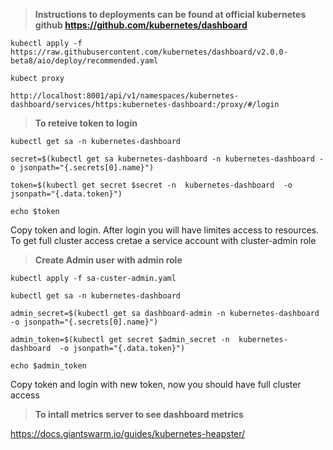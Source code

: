 > **Instructions to deployments can be found at official kubernetes github https://github.com/kubernetes/dashboard**

```
kubectl apply -f https://raw.githubusercontent.com/kubernetes/dashboard/v2.0.0-beta8/aio/deploy/recommended.yaml

kubect proxy

http://localhost:8001/api/v1/namespaces/kubernetes-dashboard/services/https:kubernetes-dashboard:/proxy/#/login

```

> **To reteive token to login**

```
kubectl get sa -n kubernetes-dashboard

secret=$(kubectl get sa kubernetes-dashboard -n kubernetes-dashboard -o jsonpath="{.secrets[0].name}")

token=$(kubectl get secret $secret -n  kubernetes-dashboard  -o jsonpath="{.data.token}")

echo $token
```

Copy token and login. After login you will have limites access to resources. To get full cluster access cretae a service account with cluster-admin role


> **Create Admin user with admin role**

```
kubectl apply -f sa-custer-admin.yaml

kubectl get sa -n kubernetes-dashboard

admin_secret=$(kubectl get sa dashboard-admin -n kubernetes-dashboard -o jsonpath="{.secrets[0].name}")

admin_token=$(kubectl get secret $admin_secret -n  kubernetes-dashboard  -o jsonpath="{.data.token}")

echo $admin_token
```
Copy token and login with new token, now you should have full cluster access


> **To intall metrics server to see dashboard metrics**

https://docs.giantswarm.io/guides/kubernetes-heapster/


